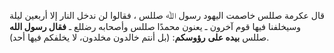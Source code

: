قال عكرمة صللس خاصمت اليهود رسول ﷲ صللس ، فقالوا لن ندخل النار إلا أربعين ليلة وسيخلفنا فيها قوم آخرون ـ يعنون محمدًا صللس وأصحابه رضللع  ـ **فقال رسول الله** صللس **بيده على** **رؤوسكم**: (بل أنتم خالدون مخلدون، لا يخلفكم فيها أحد).